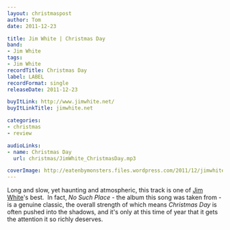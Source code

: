 ```yaml
---
layout: christmaspost
author: Tom
date: 2011-12-23

title: Jim White | Christmas Day
band:
- Jim White
tags:
- Jim White
recordTitle: Christmas Day
label: LABEL
recordFormat: single
releaseDate: 2011-12-23

buyItLink: http://www.jimwhite.net/
buyItLinkTitle: jimwhite.net

categories:
- christmas
- review

audioLinks:
- name: Christmas Day
  url: christmas/JimWhite_ChristmasDay.mp3

coverImage: http://eatenbymonsters.files.wordpress.com/2011/12/jimwhiteposter.jpg
---
```


Long and slow, yet haunting and atmospheric, this track is one of [Jim White](http://www.jimwhite.net/)'s best.  In fact, _No Such Place_ - the album this song was taken from - is a genuine classic, the overall strength of which means _Christmas Day_ is often pushed into the shadows, and it's only at this time of year that it gets the attention it so richly deserves.

